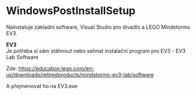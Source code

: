 # WindowsPostInstallSetup
Nainstaluje základní software, Visual Studio pro divadlo a LEGO Mindstorms EV3.

<b>EV3</b><br>
Je potřeba si sám stáhnout nebo sehnat instalační program pro EV3 - EV3 Lab Software

Zde: https://education.lego.com/en-us/downloads/retiredproducts/mindstorms-ev3-lab/software

A přejmenovat ho na EV3.exe
